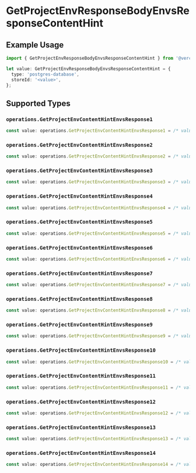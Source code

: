 # GetProjectEnvResponseBodyEnvsResponseContentHint

## Example Usage

```typescript
import { GetProjectEnvResponseBodyEnvsResponseContentHint } from '@vercel/client/models/operations';

let value: GetProjectEnvResponseBodyEnvsResponseContentHint = {
  type: 'postgres-database',
  storeId: '<value>',
};
```

## Supported Types

### `operations.GetProjectEnvContentHintEnvsResponse1`

```typescript
const value: operations.GetProjectEnvContentHintEnvsResponse1 = /* values here */
```

### `operations.GetProjectEnvContentHintEnvsResponse2`

```typescript
const value: operations.GetProjectEnvContentHintEnvsResponse2 = /* values here */
```

### `operations.GetProjectEnvContentHintEnvsResponse3`

```typescript
const value: operations.GetProjectEnvContentHintEnvsResponse3 = /* values here */
```

### `operations.GetProjectEnvContentHintEnvsResponse4`

```typescript
const value: operations.GetProjectEnvContentHintEnvsResponse4 = /* values here */
```

### `operations.GetProjectEnvContentHintEnvsResponse5`

```typescript
const value: operations.GetProjectEnvContentHintEnvsResponse5 = /* values here */
```

### `operations.GetProjectEnvContentHintEnvsResponse6`

```typescript
const value: operations.GetProjectEnvContentHintEnvsResponse6 = /* values here */
```

### `operations.GetProjectEnvContentHintEnvsResponse7`

```typescript
const value: operations.GetProjectEnvContentHintEnvsResponse7 = /* values here */
```

### `operations.GetProjectEnvContentHintEnvsResponse8`

```typescript
const value: operations.GetProjectEnvContentHintEnvsResponse8 = /* values here */
```

### `operations.GetProjectEnvContentHintEnvsResponse9`

```typescript
const value: operations.GetProjectEnvContentHintEnvsResponse9 = /* values here */
```

### `operations.GetProjectEnvContentHintEnvsResponse10`

```typescript
const value: operations.GetProjectEnvContentHintEnvsResponse10 = /* values here */
```

### `operations.GetProjectEnvContentHintEnvsResponse11`

```typescript
const value: operations.GetProjectEnvContentHintEnvsResponse11 = /* values here */
```

### `operations.GetProjectEnvContentHintEnvsResponse12`

```typescript
const value: operations.GetProjectEnvContentHintEnvsResponse12 = /* values here */
```

### `operations.GetProjectEnvContentHintEnvsResponse13`

```typescript
const value: operations.GetProjectEnvContentHintEnvsResponse13 = /* values here */
```

### `operations.GetProjectEnvContentHintEnvsResponse14`

```typescript
const value: operations.GetProjectEnvContentHintEnvsResponse14 = /* values here */
```

